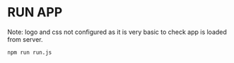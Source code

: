 # RUN APP

Note: logo and css not configured as it is very basic to check app is loaded from server.

``
npm run run.js
``